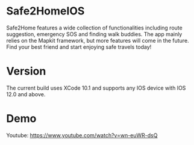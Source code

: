 # Safe2HomeIOS
Safe2Home features a wide collection of functionalities including route suggestion, emergency SOS and finding walk buddies. The app mainly relies on the Mapkit framework, but more features will come in the future. Find your best friend and start enjoying safe travels today!

# Version
The current build uses XCode 10.1 and supports any IOS device with IOS 12.0 and above.

# Demo
Youtube: https://www.youtube.com/watch?v=wn-euWR-dsQ
